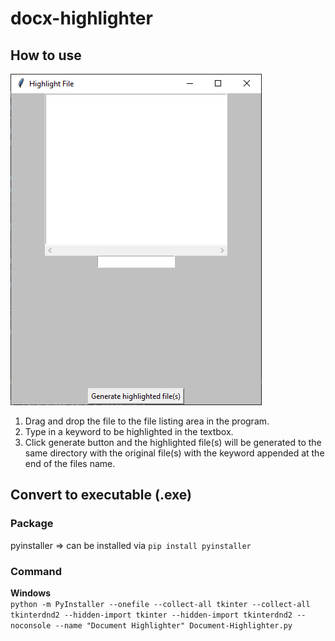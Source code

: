 # docx-highlighter
  ## How to use
  ![!](https://github.com/sys10m/docx-highlighter/blob/main/dump-Files/GUI_Image.png)
  1. Drag and drop the file to the file listing area in the program.
  2. Type in a keyword to be highlighted in the textbox.
  3. Click generate button and the highlighted file(s) will be generated to the same directory with the original file(s) with the keyword appended at the end of the files name.
## Convert to executable (.exe) <add problem with tkinter and tkinterdnd2 package imports>
### Package
pyinstaller ⇒ can be installed via `pip install pyinstaller`
### Command
  __Windows__\
    `python -m PyInstaller --onefile --collect-all tkinter --collect-all tkinterdnd2 --hidden-import tkinter --hidden-import tkinterdnd2 --noconsole --name "Document Highlighter" Document-Highlighter.py`
